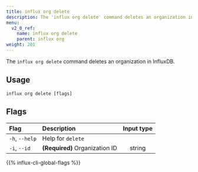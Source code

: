 ```yaml
---
title: influx org delete
description: The 'influx org delete' command deletes an organization in InfluxDB.
menu:
  v2_0_ref:
    name: influx org delete
    parent: influx org
weight: 201
---
```


The `influx org delete` command deletes an organization in InfluxDB.

## Usage
```
influx org delete [flags]
```

## Flags
| Flag           | Description                    | Input type  |
|:----           |:-----------                    |:----------: |
| `-h`, `--help` | Help for `delete`              |             |
| `-i`, `--id`   | **(Required)** Organization ID | string      |

{{% influx-cli-global-flags %}}
